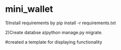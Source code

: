 # mini_wallet
1)Install requirements by pip install -r requirements.txt

2)Create databse 
  a)python manage.py migrate.
  
#created a template for displaying functionality
